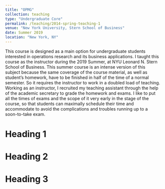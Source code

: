 ```yaml
---
title: "OPMG"
collection: teaching
type: "Undergraduate Core"
permalink: /teaching/2014-spring-teaching-1
venue: "New York University, Stern School of Business"
date: Summer 2019
location: "New York, NY"
---
```


This course is designed as a main option for undergraduate students interested in operations research and its business applications. I taught this course as the instructor during the 2019 Summer, at NYU Leonard N. Stern School of Business. This summer course is an intense version of this subject because the same coverage of the course material, as well as student’s homework, have to be finished in half of the time of a normal semester. So it requires the instructor to work in a doubled load of teaching. Working as an instructor, I recruited my teaching assistant through the help of the academic secretary to grade the homework and exams. I like to put all the times of exams and the scope of it very early in the stage of the course, so that students can maximally schedule their time and accommodate to avoid the complications and troubles running up to a soon-to-take exam.

Heading 1
======

Heading 2
======

Heading 3
======
